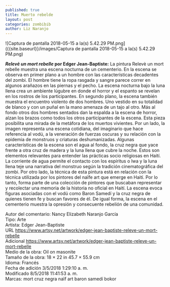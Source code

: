 ```yaml
---
published: true
title: Muerto rebelde
layout: post
categories: zombibib
author: Liz Naranjo
---
```

	
![Captura de pantalla 2018-05-15 a la(s) 5.42.29 PM.png]({{site.baseurl}}/images/Captura de pantalla 2018-05-15 a la(s) 5.42.29 PM.png)  

**_Relevè un mort rebelle_ por Edger Jean-Baptiste:** La pintura Relevè un mort rebelle muestra una escena nocturna de un cementerio. En la escena se observa en primer plano a un hombre con las características decadentes del zombi. El hombre tiene la ropa rasgada y sangre parece correr en algunos arañazos en las piernas y el pecho. La escena nocturna bajo la luna llena crea un ambiente lúgubre en donde el horror y el espanto se revelan en los rostros de los participantes. En segundo plano, la escena también muestra el encuentro violento de dos hombres. Uno vestido en su totalidad de blanco y con un puñal en la mano amenaza de un tajo al otro. Más al fondo otros dos hombres sentados dan la espalda a la escena de horror, alzan los brazos como todos los otros participantes de la escena. Esta pieza posibilita una mirada de la metáfora de los muertos vivientes. Por un lado, la imagen representa una escena cotidiana, del imaginario que hace referencia al vodú, a la veneración de fuerzas oscuras y su relación con la epidemia de monstruos y criaturas deshumanizadas. Algunas características de la escena son el agua al fondo, la cruz negra que yace frente a otra cruz de madera y la luna llena que cubre la noche. Estos son elementos relevantes para entender las prácticas socio religiosas en Haití. La corriente de agua permite el contacto con los espíritus o lwa y la luna llena teje una narrativa del monstruo según la tradición cinematográfica del zombi. Por otro lado, la técnica de esta pintura está en relación con la técnica utilizada por los pintores del naïfe art que emerge en Haití. Por lo tanto, forma parte de una colección de pintores que buscaban representar y recolectar una memoria de la historia no oficial en Haití. La escena evoca figuras asociadas con el vodú como Baron Samedí y la cruz negra de quienes tienen fe y buscan favores de él. De igual forma, la escena en el cementerio muestra la opresión y consecuente rebelión de una comunidad.

Autor del comentario: Nancy Elizabeth Naranjo García  
Tipo: Arte  
Artista: Edger Jean-Baptiste  
URL https://www.artsy.net/artwork/edger-jean-baptiste-releve-un-mort-rebelle  
Adicional https://www.artsy.net/artwork/edger-jean-baptiste-releve-un-mort-rebelle  
Medio de la obra: Oil on masonite  
Tamaño de la obra: 18 × 22 in 45.7 × 55.9 cm  
Idioma: Francés  
Fecha de adición 	3/5/2018 1:29:10 a. m.  
Modificado 	8/5/2018 11:41:53 a. m.  
Marcas: mort cruz negra naïf art baron samedí bokor 

